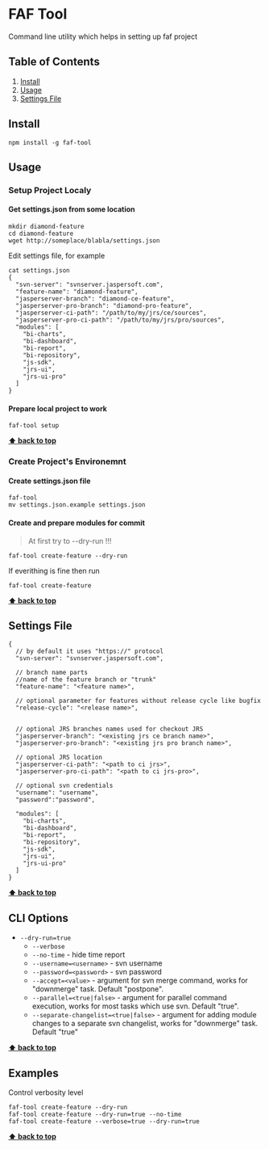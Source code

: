 # FAF Tool

Command line utility which helps in setting up faf project

## Table of Contents

  1. [Install](#install)
  1. [Usage](#usage)
  1. [Settings File](#settings-file.json)

## Install

```
npm install -g faf-tool
```

## Usage

### Setup Project Localy

#### Get settings.json from some location

```
mkdir diamond-feature
cd diamond-feature
wget http://someplace/blabla/settings.json
```

Edit settings file, for example

```
cat settings.json
{
  "svn-server": "svnserver.jaspersoft.com",
  "feature-name": "diamond-feature",
  "jasperserver-branch": "diamond-ce-feature",
  "jasperserver-pro-branch": "diamond-pro-feature",
  "jasperserver-ci-path": "/path/to/my/jrs/ce/sources",
  "jasperserver-pro-ci-path": "/path/to/my/jrs/pro/sources",
  "modules": [
    "bi-charts",
    "bi-dashboard",
    "bi-report",
    "bi-repository",
    "js-sdk",
    "jrs-ui",
    "jrs-ui-pro"
  ]
}
```

#### Prepare local project to work

```
faf-tool setup
```

**[⬆ back to top](#table-of-contents)**

### Create Project's Environemnt

#### Create settings.json file

```
faf-tool
mv settings.json.example settings.json
```

#### Create and prepare modules for commit

> At first try to --dry-run !!!
```
faf-tool create-feature --dry-run
```
If everithing is fine then run

```
faf-tool create-feature
```
**[⬆ back to top](#table-of-contents)**


## Settings File

```
{
  // by default it uses "https://" protocol
  "svn-server": "svnserver.jaspersoft.com",
  
  // branch name parts
  //name of the feature branch or "trunk"
  "feature-name": "<feature name>", 
  
  // optional parameter for features without release cycle like bugfix
  "release-cycle": "<release name>", 
  

  // optional JRS branches names used for checkout JRS
  "jasperserver-branch": "<existing jrs ce branch name>",
  "jasperserver-pro-branch": "<existing jrs pro branch name>",

  // optional JRS location 
  "jasperserver-ci-path": "<path to ci jrs>",
  "jasperserver-pro-ci-path": "<path to ci jrs-pro>",

  // optional svn credentials
  "username": "username",
  "password":"password",

  "modules": [
    "bi-charts",
    "bi-dashboard",
    "bi-report",
    "bi-repository",
    "js-sdk",
    "jrs-ui",
    "jrs-ui-pro"
  ]
}
```
**[⬆ back to top](#table-of-contents)**

## CLI Options

 - `--dry-run=true`
    - `--verbose`
    - `--no-time` - hide time report
    - `--username=<username>` - svn username
    - `--password=<password>` - svn password
    - `--accept=<value>` - argument for svn merge command, works for "downmerge" task. Default "postpone".
    - `--parallel=<true|false>` - argument for parallel command execution, works for most tasks which use svn. Default "true".
    - `--separate-changelist=<true|false>` - argument for adding module changes to a separate svn changelist, works for "downmerge" task. Default "true"

**[⬆ back to top](#table-of-contents)**


## Examples

Control verbosity level

```
faf-tool create-feature --dry-run
faf-tool create-feature --dry-run=true --no-time
faf-tool create-feature --verbose=true --dry-run=true
```

**[⬆ back to top](#table-of-contents)**
